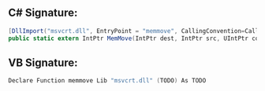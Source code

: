 
## C# Signature:
```cs
[DllImport("msvcrt.dll", EntryPoint = "memmove", CallingConvention=CallingConvention.Cdecl)]
public static extern IntPtr MemMove(IntPtr dest, IntPtr src, UIntPtr count);
```

## VB Signature:
```cs
Declare Function memmove Lib "msvcrt.dll" (TODO) As TODO
```
